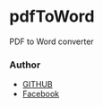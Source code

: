 # pdfToWord
PDF to Word converter 

### Author
- [GITHUB ](https://github.com/Abdeldjalill-Bensiahmed)
- [Facebook ](https://www.facebook.com/Abdeldjalil.Bensiahmed)

